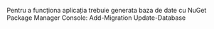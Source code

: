 Pentru a funcționa aplicația trebuie generata baza de date cu NuGet Package Manager Console:
Add-Migration
Update-Database
